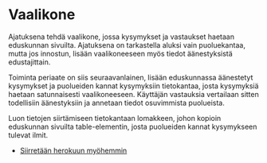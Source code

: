 # Vaalikone

Ajatuksena tehdä vaalikone, jossa kysymykset ja vastaukset haetaan eduskunnan sivuilta. Ajatuksena on tarkastella aluksi vain puoluekantaa, mutta jos innostun, lisään vaalikoneeseen myös tiedot äänestyksistä edustajittain.

Toiminta periaate on siis seuraavanlainen, lisään eduskunnassa äänestetyt kysymykset ja puolueiden kannat kysymyksiin tietokantaa, josta kysymyksiä haetaan satunnaisesti vaalikoneeseen. Käyttäjän vastauksia vertailaan sitten todellisiin äänestyksiin ja annetaan tiedot osuvimmista puolueista. 

Luon tietojen siirtämiseen tietokantaan lomakkeen, johon kopioin eduskunnan sivuilta table-elementin, josta puolueiden kannat kysymykseen tulevat ilmit. 

* [Siirretään herokuun myöhemmin]()



